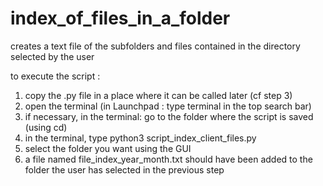 # index_of_files_in_a_folder
creates a text file of the subfolders and files contained in the directory selected by the user

to execute the script :
1) copy the .py file in a place where it can be called later (cf step 3)
2) open the terminal (in Launchpad : type terminal in the top search bar)
3) if necessary, in the terminal: go to the folder where the script is saved (using cd)
4) in the terminal, type python3 script_index_client_files.py
5) select the folder you want using the GUI
6) a file named file_index_year_month.txt should have been added to the folder the user has selected in the previous step 
